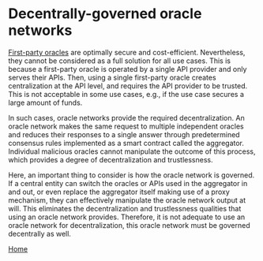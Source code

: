 # Decentrally-governed oracle networks

[First-party oracles](/fundamentals/first-party-oracles) are optimally secure and cost-efficient.
Nevertheless, they cannot be considered as a full solution for all use cases.
This is because a first-party oracle is operated by a single API provider and only serves their APIs.
Then, using a single first-party oracle creates centralization at the API level, and requires the API provider to be trusted.
This is not acceptable in some use cases, e.g., if the use case secures a large amount of funds.

In such cases, oracle networks provide the required decentralization.
An oracle network makes the same request to multiple independent oracles and reduces their responses to a single answer through predetermined consensus rules implemented as a smart contract called the aggregator.
Individual malicious oracles cannot manipulate the outcome of this process, which provides a degree of decentralization and trustlessness.

Here, an important thing to consider is how the oracle network is governed.
If a central entity can switch the oracles or APIs used in the aggregator in and out, or even replace the aggregator itself making use of a proxy mechanism, they can effectively manipulate the oracle network output at will.
This eliminates the decentralization and trustlessness qualities that using an oracle network provides.
Therefore, it is not adequate to use an oracle network for decentralization, this oracle network must be governed decentrally as well.

[Home](/README#contents)

